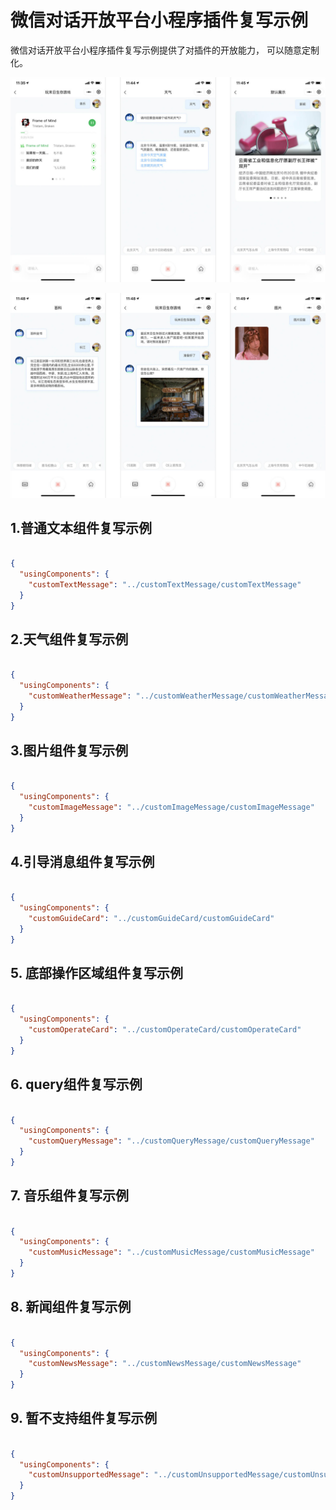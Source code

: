 # 微信对话开放平台小程序插件复写示例
微信对话开放平台小程序插件复写示例提供了对插件的开放能力， 可以随意定制化。

![链接](./one.jpg)

![链接](./two.jpg)

## 1.普通文本组件复写示例

```json

{
  "usingComponents": {
    "customTextMessage": "../customTextMessage/customTextMessage"
  }
}

```

## 2.天气组件复写示例

```json

{
  "usingComponents": {
    "customWeatherMessage": "../customWeatherMessage/customWeatherMessage"
  }
}

```

## 3.图片组件复写示例

```json

{
  "usingComponents": {
    "customImageMessage": "../customImageMessage/customImageMessage"
  }
}

```

## 4.引导消息组件复写示例

```json

{
  "usingComponents": {
    "customGuideCard": "../customGuideCard/customGuideCard"
  }
}

```

## 5. 底部操作区域组件复写示例

```json

{
  "usingComponents": {
    "customOperateCard": "../customOperateCard/customOperateCard"
  }
}

```

## 6. query组件复写示例

```json

{
  "usingComponents": {
    "customQueryMessage": "../customQueryMessage/customQueryMessage"
  }
}

```

## 7. 音乐组件复写示例

```json

{
  "usingComponents": {
    "customMusicMessage": "../customMusicMessage/customMusicMessage"
  }
}

```

## 8. 新闻组件复写示例

```json

{
  "usingComponents": {
    "customNewsMessage": "../customNewsMessage/customNewsMessage"
  }
}

```

## 9. 暂不支持组件复写示例

```json

{
  "usingComponents": {
    "customUnsupportedMessage": "../customUnsupportedMessage/customUnsupportedMessage"
  }
}

```

